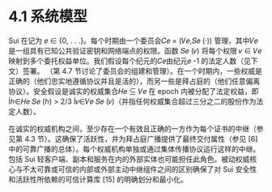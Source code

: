 # 4.1 系统模型

Sui 在记为 𝑒 ∈ {0, . . .}。每个时期由一个委员会𝐶𝑒 = (𝑉𝑒,𝑆𝑒 (·)) 管理，其中𝑉𝑒 是一组具有已知公共验证密钥和网络端点的权限。函数 𝑆𝑒 (𝑣) 将每个权限 𝑣 ∈ 𝑉𝑒 映射到多个委托权益单位。我们假设每个纪元的𝐶𝑒由纪元𝑒 -1 的法定人数（见下文）签署。 （第 4.7 节讨论了委员会的组建和管理）。在一个时期内，一些权威是正确的（他们忠实地遵循协议并且是活的），而另一些是拜占庭的（他们任意偏离协议）。安全假设是诚实的权威集合𝐻𝑒 ⊆ 𝑉𝑒 在 epoch 内被分配了法定权益，即 Íℎ∈𝐻𝑒 𝑆𝑒 (ℎ) > 2/3 Í𝑣∈𝑉𝑒 𝑆𝑒 (𝑣)（并指任何权威集合超过三分之二的股份作为法定人数）。

在诚实的权威机构之间，至少存在一个有效且正确的一方作为每个证书的中继（参见第 4.3 节）。这确保了活跃性，并为拜占庭广播提供了最终交付属性（参见 \[6] 中的可靠广播的总体）。每个权威机构单独或通过集体传播协议运行这样的中继。包括 Sui 轻客户端、副本和服务在内的外部实体也可能担任此角色。被动权威核心与不太可靠或可信的内部或外部主动中继组件之间的区别确保了对 Sui 安全性和活跃性所依赖的可信计算库 \[15] 的明确划分和最小化。
